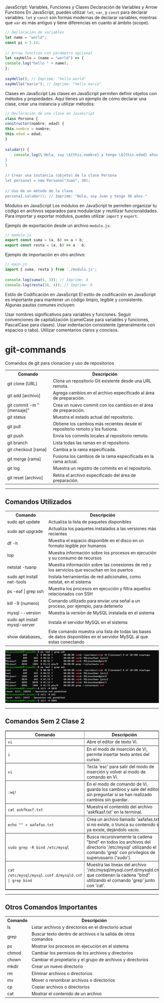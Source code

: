 JavaScript: Variables, Funciones y Clases
Declaración de Variables y Arrow Functions
En JavaScript, puedes utilizar `let`, `var`, y `const` para declarar variables. `let` y `const` son formas modernas de declarar variables, mientras que `var` es más antiguo y tiene diferencias en cuanto al ámbito (scope).

```javascript
// Declaración de variables
let name = "world";
const pi = 3.14;

// Arrow function con parámetro opcional
let sayHello = (name = "world") => {
console.log("hello " + name);
};

sayHello(); // Imprime: "hello world"
sayHello("mario"); // Imprime: "hello mario"
```

Clases en JavaScript
Las clases en JavaScript permiten definir objetos con métodos y propiedades. Aquí tienes un ejemplo de cómo declarar una clase, crear una instancia y utilizar métodos:

```javascript
// Declaración de una clase en JavaScript
class Persona {
constructor(nombre, edad) {
this.nombre = nombre;
this.edad = edad;
}

saludar() {
    console.log(\`Hola, soy \${this.nombre} y tengo \${this.edad} años.\`);
}
}

// Crear una instancia (objeto) de la clase Persona
let persona1 = new Persona("Juan", 30);

// Uso de un método de la clase
persona1.saludar(); // Imprime: "Hola, soy Juan y tengo 30 años."
```

Módulos en JavaScript
Los módulos en JavaScript te permiten organizar tu código en archivos separados para modularizar y reutilizar funcionalidades. Para importar y exportar módulos, puedes utilizar `import` y `export`.

Ejemplo de exportación desde un archivo `modulo.js`:

```javascript
// modulo.js
export const suma = (a, b) => a + b;
export const resta = (a, b) => a - b;
```

Ejemplo de importación en otro archivo:

```javascript
// main.js
import { suma, resta } from './modulo.js';

console.log(suma(5, 3)); // Imprime: 8
console.log(resta(10, 4)); // Imprime: 6
```

Estilo de Codificación en JavaScript
El estilo de codificación en JavaScript es importante para mantener un código limpio, legible y consistente. Algunas pautas comunes incluyen:

Usar nombres significativos para variables y funciones.
Seguir convenciones de capitalización (camelCase para variables y funciones, PascalCase para clases).
Usar indentación consistente (generalmente con espacios o tabs).
Utilizar comentarios claros y concisos.


# git-commands
Comandos de git para clonacion y uso de repositorios
<table>
  <tr>
    <th>Comando</th>
    <th>Descripción</th>
  </tr>
  <tr>
    <td>git clone [URL]</td>
    <td>Clona un repositorio Git existente desde una URL remota.</td>
  </tr>
  <tr>
    <td>git add [archivo]</td>
    <td>Agrega cambios en el archivo especificado al área de preparación.</td>
  </tr>
  <tr>
    <td>git commit -m "[mensaje]"</td>
    <td>Crea un nuevo commit con los cambios en el área de preparación.</td>
  </tr>
  <tr>
    <td>git status</td>
    <td>Muestra el estado actual del repositorio.</td>
  </tr>
  <tr>
    <td>git pull</td>
    <td>Obtiene los cambios más recientes desde el repositorio remoto y los fusiona.</td>
  </tr>
  <tr>
    <td>git push</td>
    <td>Envía los commits locales al repositorio remoto.</td>
  </tr>
  <tr>
    <td>git branch</td>
    <td>Lista todas las ramas en el repositorio.</td>
  </tr>
  <tr>
    <td>git checkout [rama]</td>
    <td>Cambia a la rama especificada.</td>
  </tr>
  <tr>
    <td>git merge [rama]</td>
    <td>Fusiona los cambios de la rama especificada en la rama actual.</td>
  </tr>
  <tr>
    <td>git log</td>
    <td>Muestra un registro de commits en el repositorio.</td>
  </tr>
  <tr>
    <td>git reset [archivo]</td>
    <td>Retira el archivo especificado del área de preparación.</td>
  </tr>
</table>

<hr>

<h2>Comandos Utilizados</h2>
<table>
  <tr>
    <th>Comando</th>
    <th>Descripción</th>
  </tr>
  <tr>
    <td>sudo apt update</td>
    <td>Actualiza la lista de paquetes disponibles</td>
  </tr>
  <tr>
    <td>sudo apt upgrade</td>
    <td>Actualiza los paquetes instalados a las versiones más recientes</td>
  </tr>
  <tr>
    <td>df -h</td>
    <td>Muestra el espacio disponible en el disco en un formato legible por humanos</td>
  </tr>
  <tr>
    <td>top</td>
    <td>Muestra información sobre los procesos en ejecución y su consumo de recursos</td>
  </tr>
  <tr>
    <td>netstat -tuanp</td>
    <td>Muestra información sobre las conexiones de red y los servicios que escuchan en los puertos</td>
  </tr>
  <tr>
    <td>sudo apt install net-tools</td>
    <td>Instala herramientas de red adicionales, como netstat, en el sistema</td>
  </tr>
  <tr>
    <td>ps -eaf | grep ssh</td>
    <td>Muestra los procesos en ejecución y filtra aquellos relacionados con SSH</td>
  </tr>
  <tr>
    <td>kill -9 (numero)</td>
    <td>Comando utilizado para enviar una señal a un proceso, por ejemplo, para detenerlo</td>
  </tr>
  <tr>
    <td>mysql --version</td>
    <td>Muestra la versión de MySQL instalada en el sistema</td>
  </tr>
  <tr>
    <td>sudo apt install mysql-server</td>
    <td>Instala el servidor MySQL en el sistema</td>
  </tr>
  <tr>
    <td>show databases,.</td>
    <td>Este comando muestra una lista de todas las bases de datos disponibles en el servidor MySQL al que estas conectando</td>
  </tr>

</table>

<img src="image0.png" alt="Descripción de la imagen">

<hr>
<h2>Comandos Sem 2 Clase 2</h2>
<table border="1">
  <tr>
    <th>Comando</th>
    <th>Descripción</th>
  </tr>
  <tr>
    <td><code>vi</code></td>
    <td>Abre el editor de texto Vi.</td>
  </tr>
  <tr>
    <td><code>i</code></td>
    <td>En el modo de inserción de Vi, permite insertar texto antes del cursor.</td>
  </tr>
  <tr>
    <td><code>vi</code></td>
    <td>Tecla 'esc' para salir del modo de inserción y volver al modo de comando en Vi.</td>
  </tr>
  <tr>
    <td><code>:wq!</code></td>
    <td>En el modo de comando de Vi, guarda los cambios y sale del editor sin preguntar si se han realizado cambios sin guardar.</td>
  </tr>
  <tr>
    <td><code>cat askfkasf.txt</code></td>
    <td>Muestra el contenido del archivo 'askfkasf.txt' en la terminal.</td>
  </tr>
  <tr>
    <td><code>echo "" > aafafas.txt</code></td>
    <td>Crea un archivo llamado 'aafafas.txt' si no existe, o trunca su contenido si ya existe, dejándolo vacío.</td>
  </tr>
  <tr>
    <td><code>sudo grep -R bind /etc/mysql</code></td>
    <td>Busca recursivamente la cadena "bind" en todos los archivos del directorio '/etc/mysql' utilizando el comando 'grep' con privilegios de superusuario ('sudo').</td>
  </tr>
  <tr>
    <td><code>cat /etc/mysql/mysql.conf.d/mysqld.cnf | grep bind</code></td>
    <td>Muestra las líneas del archivo '/etc/mysql/mysql.conf.d/mysqld.cnf' que contienen la cadena "bind" utilizando el comando 'grep' junto con 'cat'.</td>
  </tr>
</table>


<hr>
<h2>Otros Comandos Importantes</h2>
<table>
  <tr>
    <th>Comando</th>
    <th>Descripción</th>
  </tr>
  <tr>
    <td>ls</td>
    <td>Listar archivos y directorios en el directorio actual</td>
  </tr>
  <tr>
    <td>grep</td>
    <td>Buscar texto dentro de archivos o la salida de otros comandos</td>
  </tr>
  <tr>
    <td>ps</td>
    <td>Mostrar los procesos en ejecución en el sistema</td>
  </tr>
  <tr>
    <td>chmod</td>
    <td>Cambiar los permisos de los archivos y directorios</td>
  </tr>
  <tr>
    <td>chown</td>
    <td>Cambiar el propietario y el grupo de archivos y directorios</td>
  </tr>
  <tr>
    <td>mkdir</td>
    <td>Crear un nuevo directorio</td>
  </tr>
  <tr>
    <td>rm</td>
    <td>Eliminar archivos o directorios</td>
  </tr>
  <tr>
    <td>mv</td>
    <td>Mover o renombrar archivos o directorios</td>
  </tr>
  <tr>
    <td>cp</td>
    <td>Copiar archivos o directorios</td>
  </tr>
  <tr>
    <td>cat</td>
    <td>Mostrar el contenido de un archivo</td>
  </tr>
</table>
